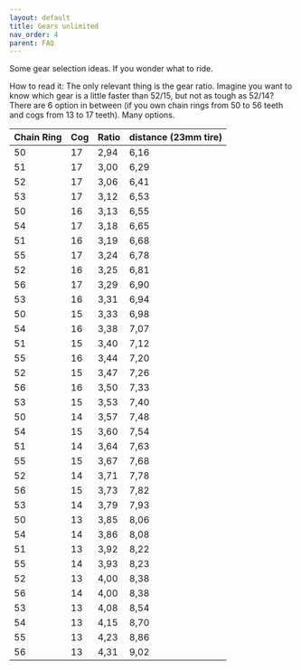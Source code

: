 ```yaml
---
layout: default
title: Gears unlimited
nav_order: 4
parent: FAQ
---
```


Some gear selection ideas. If you wonder what to ride. 

How to read it: The only relevant thing is the gear ratio. Imagine you want to know which gear is a little faster than 52/15, but not as tough as 52/14? There are 6 option in between (if you own chain rings from 50 to 56 teeth and cogs from 13 to 17 teeth). Many options.

| Chain Ring | Cog | Ratio | distance (23mm tire) |
|:-----------|:----|:------|:--------|
|50	| 17 |	2,94 |	6,16|
|51 |	17 |	3,00 |	6,29|
|52	| 17 |	3,06 |	6,41|
|53	| 17 |	3,12 | 6,53|
|50 |	16 |	3,13	| 6,55|
|54 |	17	| 3,18	| 6,65|
|51	| 16	| 3,19	| 6,68|
|55	| 17	| 3,24	| 6,78|
|52	| 16	| 3,25	| 6,81|
|56	| 17	| 3,29	| 6,90|
|53	| 16	| 3,31	| 6,94|
|50	| 15	| 3,33	| 6,98|
|54	| 16	| 3,38	| 7,07|
|51	| 15	| 3,40	| 7,12|
|55	| 16	| 3,44	| 7,20|
|52	| 15	| 3,47	| 7,26|
|56	| 16	| 3,50	| 7,33|
|53	| 15	| 3,53	| 7,40|
|50	| 14	| 3,57	| 7,48|
|54	| 15	| 3,60	| 7,54|
|51	| 14	| 3,64	| 7,63|
|55	| 15	| 3,67	| 7,68|
|52	| 14	| 3,71	| 7,78|
|56	| 15	| 3,73	| 7,82|
|53	| 14	| 3,79	| 7,93|
|50	| 13	| 3,85	| 8,06|
|54	| 14	| 3,86	| 8,08|
|51	| 13	| 3,92	| 8,22|
|55	| 14	| 3,93	| 8,23|
|52	| 13	| 4,00	| 8,38|
|56	| 14	| 4,00	| 8,38|
|53	| 13	| 4,08	| 8,54|
|54	| 13	| 4,15	| 8,70|
|55	| 13	| 4,23	| 8,86|
|56	| 13	| 4,31	| 9,02|
